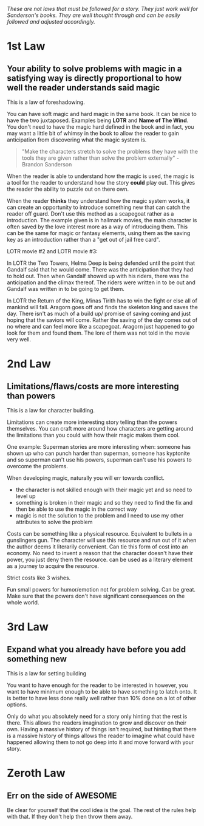 *These are not laws that must be followed for a story. They just work well for Sanderson's books. They are well thought through and can be easily followed and adjusted accordingly.*

# 1st Law
## Your ability to solve problems with magic in a satisfying way is directly proportional to how well the reader understands said magic

This is a law of foreshadowing.

You can have soft magic and hard magic in the same book. It can be nice to have the two juxtaposed. Examples being **LOTR** and **Name of The Wind**. You don't need to have the magic hard defined in the book and in fact, you may want a little bit of whimsy in the book to allow the reader to gain anticipation from discovering what the magic system is.

> "Make the characters stretch to solve the problems they have with the tools they are given rather than solve the problem externally" - Brandon Sanderson

When the reader is able to understand how the magic is used, the magic is a tool for the reader to understand how the story **could** play out. This gives the reader the ability to puzzle out on there own.

When the reader **thinks** they understand how the magic system works, it can create an opportunity to introduce something new that can catch the reader off guard. Don't use this method as a scapegoat rather as a introduction. The example given is in hallmark movies, the main character is often saved by the love interest more as a way of introducing them. This can be the same for magic or fantasy elements, using them as the saving key as an introduction rather than a "get out of jail free card".

LOTR movie \#2 and LOTR movie \#3:

In LOTR the Two Towers, Helms Deep is being defended until the point that Gandalf said that he would come. There was the anticipation that they had to hold out. Then when Gandalf showed up with his riders, there was the anticipation and the climax thereof. The riders were written in to be out and Gandalf was written in to be going to get them.

In LOTR the Return of the King, Minas Tirith has to win the fight or else all of mankind will fall. Aragorn goes off and finds the skeleton king and saves the day. There isn't as much of a build up/ promise of saving coming and just hoping that the saviors will come. Rather the saving of the day comes out of no where and can feel more like a scapegoat. Aragorn just happened to go look for them and found them. The lore of them was not told in the movie very well.

# 2nd Law
## Limitations/flaws/costs are more interesting than powers

This is a law for character building.

Limitations can create more interesting story telling than the powers themselves. You can craft more around how characters are getting around the limitations than you could with how their magic makes them cool.

One example: Superman stories are more interesting when: someone has shown up who can punch harder than superman, someone has kyptonite and so superman can't use his powers, superman can't use his powers to overcome the problems.

When developing magic, naturally you will err towards conflict. 
- the character is not skilled enough with their magic yet and so need to level up
- something is broken in their magic and so they need to find the fix and then be able to use the magic in the correct way
- magic is not the solution to the problem and I need to use my other attributes to solve the problem

Costs can be something like a physical resource. Equivalent to bullets in a gunslingers gun. The character will use this resource and run out of it when the author deems it literarily convenient. Can tie this form of cost into an economy. No need to invent a reason that the character doesn't have their power, you just deny them the resource. can be used as a literary element as a journey to acquire the resource.

Strict costs like 3 wishes. 

Fun small powers for humor/emotion not for problem solving. Can be great. Make sure that the powers don't have significant consequences on the whole world.

# 3rd Law
## Expand what you already have before you add something new

This is a law for setting building

You want to have enough for the reader to be interested in however, you want to have minimum enough to be able to have something to latch onto. It is better to have less done really well rather than 10% done on a lot of other options.

Only do what you absolutely need for a story only hinting that the rest is there. This allows the readers imagination to grow and discover on their own. Having a massive history of things isn't required, but hinting that there is a massive history of things allows the reader to imagine what could have happened allowing them to not go deep into it and move forward with your story.

# Zeroth Law
## Err on the side of AWESOME

Be clear for yourself that the cool idea is the goal. The rest of the rules help with that. If they don't help then throw them away.

